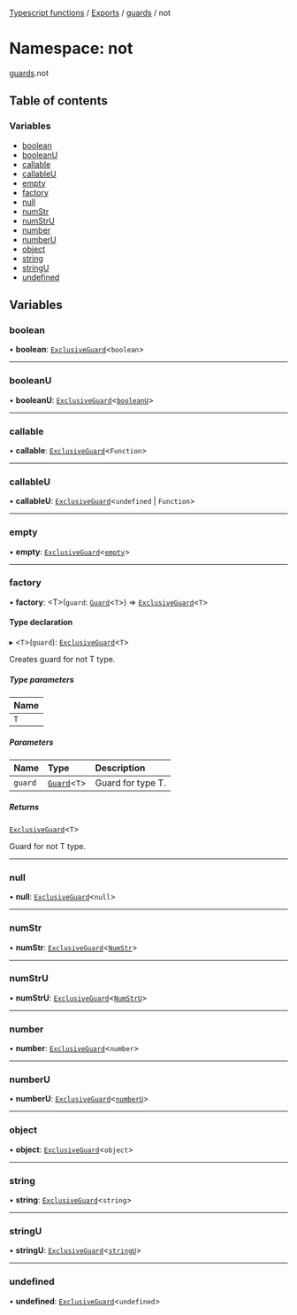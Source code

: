 [Typescript functions](../index.md) / [Exports](../modules.md) / [guards](guards.md) / not

# Namespace: not

[guards](guards.md).not

## Table of contents

### Variables

- [boolean](guards.not.md#boolean)
- [booleanU](guards.not.md#booleanu)
- [callable](guards.not.md#callable)
- [callableU](guards.not.md#callableu)
- [empty](guards.not.md#empty)
- [factory](guards.not.md#factory)
- [null](guards.not.md#null)
- [numStr](guards.not.md#numstr)
- [numStrU](guards.not.md#numstru)
- [number](guards.not.md#number)
- [numberU](guards.not.md#numberu)
- [object](guards.not.md#object)
- [string](guards.not.md#string)
- [stringU](guards.not.md#stringu)
- [undefined](guards.not.md#undefined)

## Variables

### boolean

• **boolean**: [`ExclusiveGuard`](guards.md#exclusiveguard)<`boolean`\>

___

### booleanU

• **booleanU**: [`ExclusiveGuard`](guards.md#exclusiveguard)<[`booleanU`](types_core.md#booleanu)\>

___

### callable

• **callable**: [`ExclusiveGuard`](guards.md#exclusiveguard)<`Function`\>

___

### callableU

• **callableU**: [`ExclusiveGuard`](guards.md#exclusiveguard)<`undefined` \| `Function`\>

___

### empty

• **empty**: [`ExclusiveGuard`](guards.md#exclusiveguard)<[`empty`](types_core.md#empty)\>

___

### factory

• **factory**: <T\>(`guard`: [`Guard`](guards.md#guard)<`T`\>) => [`ExclusiveGuard`](guards.md#exclusiveguard)<`T`\>

#### Type declaration

▸ <`T`\>(`guard`): [`ExclusiveGuard`](guards.md#exclusiveguard)<`T`\>

Creates guard for not T type.

##### Type parameters

| Name |
| :------ |
| `T` |

##### Parameters

| Name | Type | Description |
| :------ | :------ | :------ |
| `guard` | [`Guard`](guards.md#guard)<`T`\> | Guard for type T. |

##### Returns

[`ExclusiveGuard`](guards.md#exclusiveguard)<`T`\>

Guard for not T type.

___

### null

• **null**: [`ExclusiveGuard`](guards.md#exclusiveguard)<``null``\>

___

### numStr

• **numStr**: [`ExclusiveGuard`](guards.md#exclusiveguard)<[`NumStr`](types_core.md#numstr)\>

___

### numStrU

• **numStrU**: [`ExclusiveGuard`](guards.md#exclusiveguard)<[`NumStrU`](types_core.md#numstru)\>

___

### number

• **number**: [`ExclusiveGuard`](guards.md#exclusiveguard)<`number`\>

___

### numberU

• **numberU**: [`ExclusiveGuard`](guards.md#exclusiveguard)<[`numberU`](types_core.md#numberu)\>

___

### object

• **object**: [`ExclusiveGuard`](guards.md#exclusiveguard)<`object`\>

___

### string

• **string**: [`ExclusiveGuard`](guards.md#exclusiveguard)<`string`\>

___

### stringU

• **stringU**: [`ExclusiveGuard`](guards.md#exclusiveguard)<[`stringU`](types_core.md#stringu)\>

___

### undefined

• **undefined**: [`ExclusiveGuard`](guards.md#exclusiveguard)<`undefined`\>
